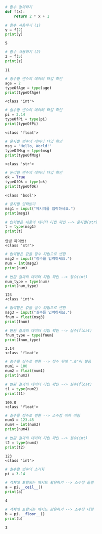 ```python
# 함수 정의하기
def f(x):
    return 2 * x + 1
```


```python
# 함수 사용하기 (1)
y = f(2)
print(y)
```

    5
    


```python
# 함수 사용하기 (2)
z = f(5)
print(z)
```

    11
    


```python
# 정수형 변수의 데이터 타입 확인
age = 2
typeOfAge = type(age)
print(typeOfAge)
```

    <class 'int'>
    


```python
# 실수형 변수의 데이터 타입 확인
pi = 3.14
typeOfPi = type(pi)
print(typeOfPi)
```

    <class 'float'>
    


```python
# 문자열 변수의 데이터 타입 확인
msg = "Hello, World!"
typeOfMsg = type(msg)
print(typeOfMsg)
```

    <class 'str'>
    


```python
# 논리형 변수의 데이터 타입 확인
ok = True
typeOfOk = type(ok)
print(typeOfOk)
```

    <class 'bool'>
    


```python
# 문자열 입력받기
msg1 = input("메시지를 입력하세요.")
print(msg1)

# 입력받은 내용의 데이터 타입 확인 --> 문자열(str)
t = type(msg1)
print(t)
```

    안녕 파이썬!
    <class 'str'>
    


```python
# 입력받은 값을 정수 타입으로 변환
msg2 = input("정수를 입력하세요.")
num = int(msg2)
print(num)

# 변환 결과의 데이터 타입 확인 --> 정수(int)
num_type = type(num)
print(num_type)
```

    123
    <class 'int'>
    


```python
# 입력받은 값을 실수 타입으로 변환
msg3 = input("실수를 입력하세요.")
fnum = float(msg3)
print(fnum)

# 변환 결과의 데이터 타입 확인 --> 실수(float)
fnum_type = type(fnum)
print(fnum_type)
```

    3.14
    <class 'float'>
    


```python
# 정수를 실수로 변환 --> 정수 뒤에 ".0"이 붙음
num1 = 100
num2 = float(num1)
print(num2)

# 변환 결과의 데이터 타입 확인 --> 실수(float)
t1 = type(num2)
print(t1)
```

    100.0
    <class 'float'>
    


```python
# 실수를 정수로 변환 --> 소수점 이하 버림
num3 = 123.45
num4 = int(num3)
print(num4)

# 변환 결과의 데이터 타입 확인 --> 정수(int)
t2 = type(num4)
print(t2)
```

    123
    <class 'int'>
    


```python
# 실수형 변수의 초기화
pi = 3.14
```


```python
# 객체에 포함되는 메서드 활용하기 --> 소수점 올림
a = pi.__ceil__()
print(a)
```

    4
    


```python
# 객체에 포함되는 메서드 활용하기 --> 소수점 내림
b = pi.__floor__()
print(b)
```

    3
    
